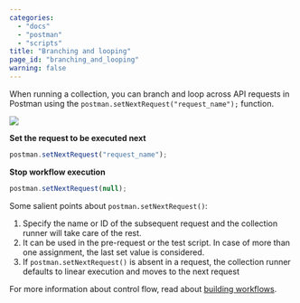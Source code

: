 ```yaml
---
categories:
  - "docs"
  - "postman"
  - "scripts"
title: "Branching and looping"
page_id: "branching_and_looping"
warning: false
---
```


When running a collection, you can branch and loop across API requests in Postman using the `postman.setNextRequest("request_name");` function.

![](https://s3.amazonaws.com/postman-static-getpostman-com/postman-docs/58755484.png)

**Set the request to be executed next**

```js
postman.setNextRequest("request_name");
```

**Stop workflow execution**

```js
postman.setNextRequest(null);
```

Some salient points about `postman.setNextRequest()`:

1.  Specify the name or ID of the subsequent request and the collection runner will take care of the rest.
2.  It can be used in the pre-request or the test script. In case of more than one assignment, the last set value is considered.
3.  If `postman.setNextRequest()` is absent in a request, the collection runner defaults to linear execution and moves to the next request

For more information about control flow, read about [building workflows](/docs/postman/collection_runs/building_workflows).
